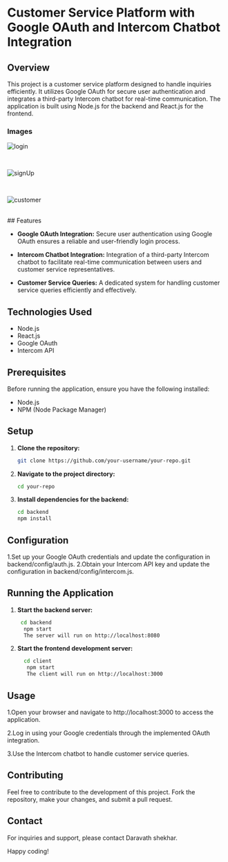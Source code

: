 # Customer Service Platform with Google OAuth and Intercom Chatbot Integration

## Overview
This project is a customer service platform designed to handle inquiries efficiently. It utilizes Google OAuth for secure user authentication and integrates a third-party Intercom chatbot for real-time communication. The application is built using Node.js for the backend and React.js for the frontend.

### Images 

![login](https://github.com/shekhar943/Tensorgo-Task/assets/105142613/909d3a30-5689-4d5c-b388-8edc3f163477)

</br>

![signUp](https://github.com/shekhar943/Tensorgo-Task/assets/105142613/6d1f1258-51ac-4a2b-8015-14e28e3b7742)

</br>

![customer](https://github.com/shekhar943/Tensorgo-Task/assets/105142613/5c191898-7209-49b4-8baf-ac49c44c89a9)

</br>
## Features

- **Google OAuth Integration:** Secure user authentication using Google OAuth ensures a reliable and user-friendly login process.

- **Intercom Chatbot Integration:** Integration of a third-party Intercom chatbot to facilitate real-time communication between users and customer service representatives.

- **Customer Service Queries:** A dedicated system for handling customer service queries efficiently and effectively.

## Technologies Used

- Node.js
- React.js
- Google OAuth
- Intercom API

## Prerequisites

Before running the application, ensure you have the following installed:

- Node.js
- NPM (Node Package Manager)

## Setup

1. **Clone the repository:**

   ```bash
   git clone https://github.com/your-username/your-repo.git

2. **Navigate to the project directory:**
     ```bash
     cd your-repo
3. **Install dependencies for the backend:**
     ```bash
     cd backend
     npm install


## Configuration
1.Set up your Google OAuth credentials and update the configuration in backend/config/auth.js.
2.Obtain your Intercom API key and update the configuration in backend/config/intercom.js.

## Running the Application
1. **Start the backend server:**
      ```bash
       cd backend
        npm start
        The server will run on http://localhost:8080
   
  2. **Start the frontend development server:**
        ```bash
          cd client
           npm start
           The client will run on http://localhost:3000

## Usage

1.Open your browser and navigate to http://localhost:3000 to access the application.

2.Log in using your Google credentials through the implemented OAuth integration.

3.Use the Intercom chatbot to handle customer service queries.


## Contributing
Feel free to contribute to the development of this project. 
Fork the repository, make your changes, and submit a pull request.



## Contact
For inquiries and support, please contact Daravath shekhar.

Happy coding!






